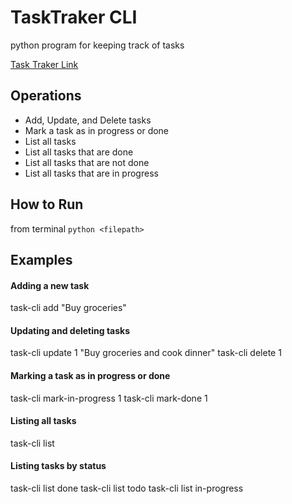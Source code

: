 # TaskTraker CLI

python program for keeping track of tasks

[Task Traker Link ](https://github.com/Awanish-26/tasktraker)

## Operations

- Add, Update, and Delete tasks
- Mark a task as in progress or done
- List all tasks
- List all tasks that are done
- List all tasks that are not done
- List all tasks that are in progress

## How to Run

from terminal `python <filepath>`

## Examples

#### Adding a new task

task-cli add "Buy groceries"

#### Updating and deleting tasks

task-cli update 1 "Buy groceries and cook dinner"
task-cli delete 1

#### Marking a task as in progress or done

task-cli mark-in-progress 1
task-cli mark-done 1

#### Listing all tasks

task-cli list

#### Listing tasks by status

task-cli list done
task-cli list todo
task-cli list in-progress
